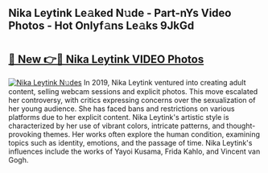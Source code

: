 ## Nika Leytink Le𝚊ked N𝚞de - Part-nYs Video Photos - Hot Onlyf𝚊ns Le𝚊ks 9JkGd

# <h2><a href="http://ac45475.deff.icu/?id=Nika+Leytink">🔗 New 👉🔴 Nika Leytink VIDEO Photos</a></h2>

[![Nika Leytink N𝚞des](https://i.imgur.com/rIISA9y.gif)](http://ac45475.deff.icu/?id=Nika+Leytink)
In 2019, Nika Leytink ventured into creating adult content, selling webcam sessions and explicit photos. This move escalated her controversy, with critics expressing concerns over the sexualization of her young audience. She has faced bans and restrictions on various platforms due to her explicit content. Nika Leytink's artistic style is characterized by her use of vibrant colors, intricate patterns, and thought-provoking themes. Her works often explore the human condition, examining topics such as identity, emotions, and the passage of time. Nika Leytink's influences include the works of Yayoi Kusama, Frida Kahlo, and Vincent van Gogh.
